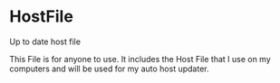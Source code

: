 # HostFile
Up to date host file


This File is for anyone to use. It includes the Host File that I use on my computers and will be used for my auto host updater.
